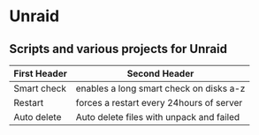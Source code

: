 # Unraid
## Scripts and various projects for Unraid

| First Header  | Second Header |
| ------------- | ------------- |
| Smart check  | enables a long smart check on disks a-z  |
| Restart  | forces a restart every 24hours of server |
| Auto delete | Auto delete files with unpack and failed |
